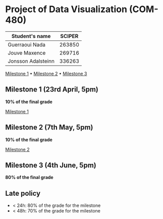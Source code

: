 # Project of Data Visualization (COM-480)

| Student's name | SCIPER |
| -------------- | ------ |
| Guerraoui Nada | 263850 |
| Jouve Maxence | 269716 |
| Jonsson Adalsteinn | 336263 |

[Milestone 1](https://github.com/com-480-data-visualization/data-visualization-project-2021-wizards/blob/master/milestones/milestone1.md) • [Milestone 2](https://github.com/com-480-data-visualization/data-visualization-project-2021-wizards/blob/master/milestones/Milestone_2.pdf) • [Milestone 3](#milestone-3)

## Milestone 1 (23rd April, 5pm)

**10% of the final grade**

[Milestone 1](https://github.com/com-480-data-visualization/data-visualization-project-2021-wizards/blob/master/milestones/milestone1.md)

## Milestone 2 (7th May, 5pm)

**10% of the final grade**

[Milestone 2](https://github.com/com-480-data-visualization/data-visualization-project-2021-wizards/blob/master/milestones/Milestone_2.pdf)

## Milestone 3 (4th June, 5pm)

**80% of the final grade**


## Late policy

- < 24h: 80% of the grade for the milestone
- < 48h: 70% of the grade for the milestone

